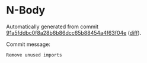 # N-Body

Automatically generated from commit [91a5fddbc0f8a28b6b86dcc65b88454a4f63f04e](https://github.com/EFanZh/n-body/tree/91a5fddbc0f8a28b6b86dcc65b88454a4f63f04e)
([diff](https://github.com/EFanZh/n-body/commit/91a5fddbc0f8a28b6b86dcc65b88454a4f63f04e)).

Commit message:

```
Remove unused imports
```
